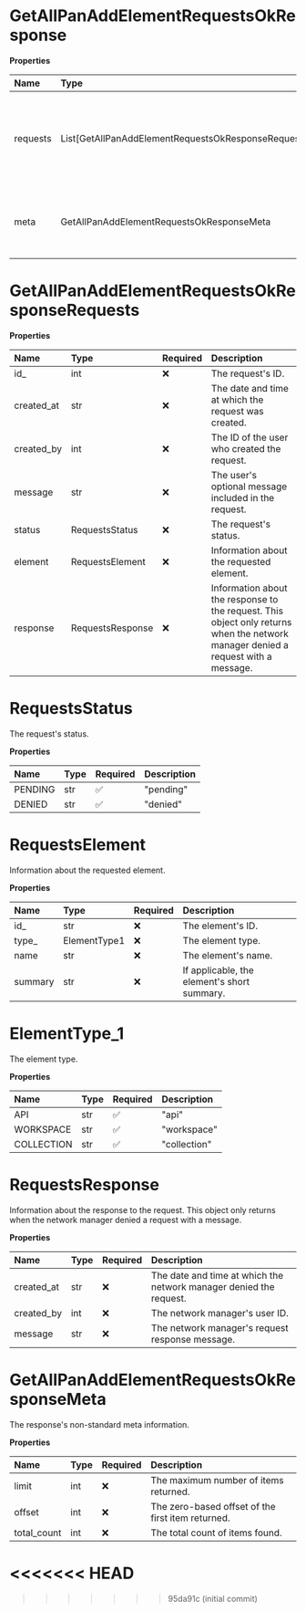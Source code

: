 # GetAllPanAddElementRequestsOkResponse

**Properties**

| Name     | Type                                                | Required | Description                                                                |
| :------- | :-------------------------------------------------- | :------- | :------------------------------------------------------------------------- |
| requests | List[GetAllPanAddElementRequestsOkResponseRequests] | ❌       | Information about the requests to add elements to the Private API Network. |
| meta     | GetAllPanAddElementRequestsOkResponseMeta           | ❌       | The response's non-standard meta information.                              |

# GetAllPanAddElementRequestsOkResponseRequests

**Properties**

| Name       | Type             | Required | Description                                                                                                                       |
| :--------- | :--------------- | :------- | :-------------------------------------------------------------------------------------------------------------------------------- |
| id\_       | int              | ❌       | The request's ID.                                                                                                                 |
| created_at | str              | ❌       | The date and time at which the request was created.                                                                               |
| created_by | int              | ❌       | The ID of the user who created the request.                                                                                       |
| message    | str              | ❌       | The user's optional message included in the request.                                                                              |
| status     | RequestsStatus   | ❌       | The request's status.                                                                                                             |
| element    | RequestsElement  | ❌       | Information about the requested element.                                                                                          |
| response   | RequestsResponse | ❌       | Information about the response to the request. This object only returns when the network manager denied a request with a message. |

# RequestsStatus

The request's status.

**Properties**

| Name    | Type | Required | Description |
| :------ | :--- | :------- | :---------- |
| PENDING | str  | ✅       | "pending"   |
| DENIED  | str  | ✅       | "denied"    |

# RequestsElement

Information about the requested element.

**Properties**

| Name    | Type         | Required | Description                                 |
| :------ | :----------- | :------- | :------------------------------------------ |
| id\_    | str          | ❌       | The element's ID.                           |
| type\_  | ElementType1 | ❌       | The element type.                           |
| name    | str          | ❌       | The element's name.                         |
| summary | str          | ❌       | If applicable, the element's short summary. |

# ElementType_1

The element type.

**Properties**

| Name       | Type | Required | Description  |
| :--------- | :--- | :------- | :----------- |
| API        | str  | ✅       | "api"        |
| WORKSPACE  | str  | ✅       | "workspace"  |
| COLLECTION | str  | ✅       | "collection" |

# RequestsResponse

Information about the response to the request. This object only returns when the network manager denied a request with a message.

**Properties**

| Name       | Type | Required | Description                                                        |
| :--------- | :--- | :------- | :----------------------------------------------------------------- |
| created_at | str  | ❌       | The date and time at which the network manager denied the request. |
| created_by | int  | ❌       | The network manager's user ID.                                     |
| message    | str  | ❌       | The network manager's request response message.                    |

# GetAllPanAddElementRequestsOkResponseMeta

The response's non-standard meta information.

**Properties**

| Name        | Type | Required | Description                                       |
| :---------- | :--- | :------- | :------------------------------------------------ |
| limit       | int  | ❌       | The maximum number of items returned.             |
| offset      | int  | ❌       | The zero-based offset of the first item returned. |
| total_count | int  | ❌       | The total count of items found.                   |
<<<<<<< HEAD
=======

<!-- This file was generated by liblab | https://liblab.com/ -->
>>>>>>> 95da91c (initial commit)
